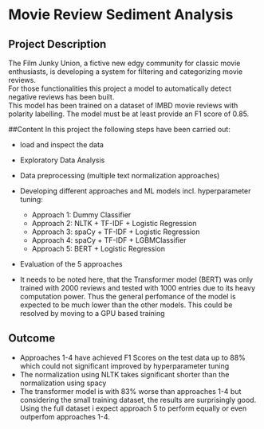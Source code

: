 # Movie Review Sediment Analysis
## Project Description
The Film Junky Union, a fictive new edgy community for classic movie enthusiasts, is developing a system for filtering and categorizing movie reviews.   
For those functionalities this project a model to automatically detect  negative reviews has been built.  
This model has been trained on a dataset of IMBD movie reviews with polarity labelling. The model must be at least provide an F1 score of 0.85.

##Content
In this project the following steps have been carried out:

- load and inspect the data
- Exploratory Data Analysis
- Data preprocessing (multiple text normalization approaches)
- Developing different approaches and ML models incl. hyperparameter tuning:
	- Approach 1: Dummy Classifier
	- Approach 2: NLTK + TF-IDF + Logistic Regression
	- Approach 3: spaCy + TF-IDF + Logistic Regression
	- Approach 4: spaCy + TF-IDF + LGBMClassifier
	- Approach 5: BERT + Logistic Regression
- Evaluation of the 5 approaches

- It needs to be noted here, that the Transformer model (BERT) was only trained with 2000 reviews and tested with 1000 entries due to its heavy computation power. Thus the general perfomance of the model is expected to be much lower than the other models. This could be resolved by moving to a GPU based training


## Outcome
- Approaches 1-4 have achieved F1 Scores on the test data up to 88% which could not significant improved by hyperparameter tuning
- The normalization using NLTK takes significant shorter than the normalization using spacy
- The transformer model is with 83% worse than approaches 1-4 but considering the small training dataset, the results are surprisingly good. Using the full dataset i expect approach 5 to perform equally or even outperfom approaches 1-4.